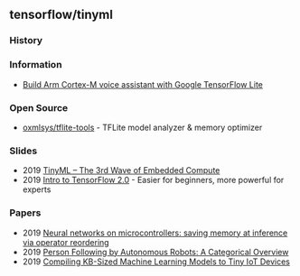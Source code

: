 ## tensorflow/tinyml


### History


### Information
- [Build Arm Cortex-M voice assistant
with Google TensorFlow Lite](https://developer.arm.com/-/media/Arm%20Developer%20Community/PDF/Machine%20Learning/Machine%20Learning%20PDF%20Tutorials/Build%20Arm%20Cortex-M%20voice%20assistant%20with%20Google%20TensorFlow%20Lite.pdf)


### Open Source
- [oxmlsys/tflite-tools](https://github.com/oxmlsys/tflite-tools) - TFLite model analyzer & memory optimizer


### Slides
- 2019 [TinyML – The 3rd Wave of Embedded Compute](http://etn.fi/images/a/19/5/Shelby-TinyML-3rd-Wave-Compute_web.pdf)
- 2019 [Intro to TensorFlow 2.0](http://www.080910t.com/wp-content/uploads/2019/11/TFW.pdf) - Easier for beginners, more powerful for experts


### Papers
- 2019 [Neural networks on microcontrollers: saving memory at inference via operator reordering](https://arxiv.org/pdf/1910.05110.pdf)
- 2019 [Person Following by Autonomous Robots: A Categorical Overview](https://arxiv.org/pdf/1803.08202.pdf)
- 2019 [Compiling KB-Sized Machine Learning Models to Tiny IoT Devices](https://www.microsoft.com/en-us/research/uploads/prod/2018/10/pldi19-SeeDot.pdf)
